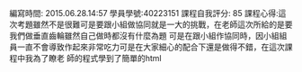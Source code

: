 編寫時間: 2015.06.28.14:57
學員學號:40223151
課程自我評分: 85
課程心得:這次考題雖然不是很難可是要跟小組做協同就是一大的挑戰，在老師這次所給的是要我們做垂直齒輪雖然自己做時都沒有什麼為題
	   可是在跟小組作協同時，因小組組員一直不會導致作起來非常吃力可是在大家細心的配合下還是做得不錯，在這次課程中我為了瞭老		   師的程式學到了簡單的html
